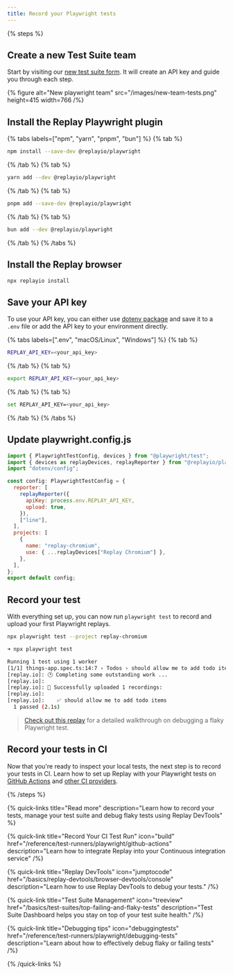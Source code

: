 ```yaml
---
title: Record your Playwright tests
---
```


{% steps %}

## Create a new Test Suite team

Start by visiting our [new test suite form](https://app.replay.io/team/new/tests).
It will create an API key and guide you through each step.

{% figure
    alt="New playwright team"
    src="/images/new-team-tests.png"
    height=415
    width=766
/%}

## Install the Replay Playwright plugin

{% tabs labels=["npm", "yarn", "pnpm", "bun"] %}
{% tab %}

```sh
npm install --save-dev @replayio/playwright
```

{% /tab %}
{% tab %}

```sh
yarn add --dev @replayio/playwright
```

{% /tab %}
{% tab %}

```sh
pnpm add --save-dev @replayio/playwright
```

{% /tab %}
{% tab %}

```sh
bun add --dev @replayio/playwright
```

{% /tab %}
{% /tabs %}

## Install the Replay browser

```sh
npx replayio install
```

## Save your API key

To use your API key, you can either use [dotenv package](https://www.npmjs.com/package/dotenv) and save it to a `.env` file or add the API key to your environment directly.

{% tabs labels=[".env", "macOS/Linux", "Windows"] %}
{% tab %}

```bash {% fileName=".env" %}
REPLAY_API_KEY=<your_api_key>
```

{% /tab %}
{% tab %}

```sh
export REPLAY_API_KEY=<your_api_key>
```

{% /tab %}
{% tab %}

```sh
set REPLAY_API_KEY=<your_api_key>
```

{% /tab %}
{% /tabs %}

## Update playwright.config.js

```js {% fileName="playwright.config.ts" highlight=[2, "7-10","14-17"] lineNumbers=true %}
import { PlaywrightTestConfig, devices } from "@playwright/test";
import { devices as replayDevices, replayReporter } from "@replayio/playwright";
import "dotenv/config";

const config: PlaywrightTestConfig = {
  reporter: [
    replayReporter({
      apiKey: process.env.REPLAY_API_KEY,
      upload: true,
    }),
    ["line"],
  ],
  projects: [
    {
      name: "replay-chromium",
      use: { ...replayDevices["Replay Chromium"] },
    },
  ],
};
export default config;
```

## Record your test

With everything set up, you can now run `playwright test` to record and upload your first Playwright replays.

```sh
npx playwright test --project replay-chromium
```

```sh
➜ npx playwright test

Running 1 test using 1 worker
[1/1] things-app.spec.ts:14:7 › Todos › should allow me to add todo items
[replay.io]: 🕑 Completing some outstanding work ...
[replay.io]:
[replay.io]: 🚀 Successfully uploaded 1 recordings:
[replay.io]:
[replay.io]:    ✅ should allow me to add todo items
  1 passed (2.1s)
```

> [Check out this replay](https://replay.help/playwright-flake-debug) for a detailed walkthrough on debugging a flaky Playwright test.

## Record your tests in CI

Now that you're ready to inspect your local tests, the next step is to record your tests in CI. Learn how to set up Replay with your Playwright tests on [GitHub Actions](/reference/test-runners/playwright/github-actions) and [other CI providers](/reference/test-runners/playwright/other-ci-providers).

{% /steps %}

{% quick-links title="Read more" description="Learn how to record your tests, manage your test suite and debug flaky tests using Replay DevTools" %}

{% quick-link
  title="Record Your CI Test Run"
  icon="build"
  href="/reference/test-runners/playwright/github-actions"
  description="Learn how to integrate Replay into your Continuous integration service"
/%}

{% quick-link
  title="Replay DevTools"
  icon="jumptocode"
  href="/basics/replay-devtools/browser-devtools/console"
  description="Learn how to use Replay DevTools to debug your tests."
/%}

{% quick-link
  title="Test Suite Management"
  icon="treeview"
  href="/basics/test-suites/top-failing-and-flaky-tests"
  description="Test Suite Dashboard helps you stay on top of your test suite health."
/%}

{% quick-link
  title="Debugging tips"
  icon="debuggingtests"
  href="/reference/test-runners/playwright/debugging-tests"
  description="Learn about how to effectively debug flaky or failing tests"
/%}

{% /quick-links %}
